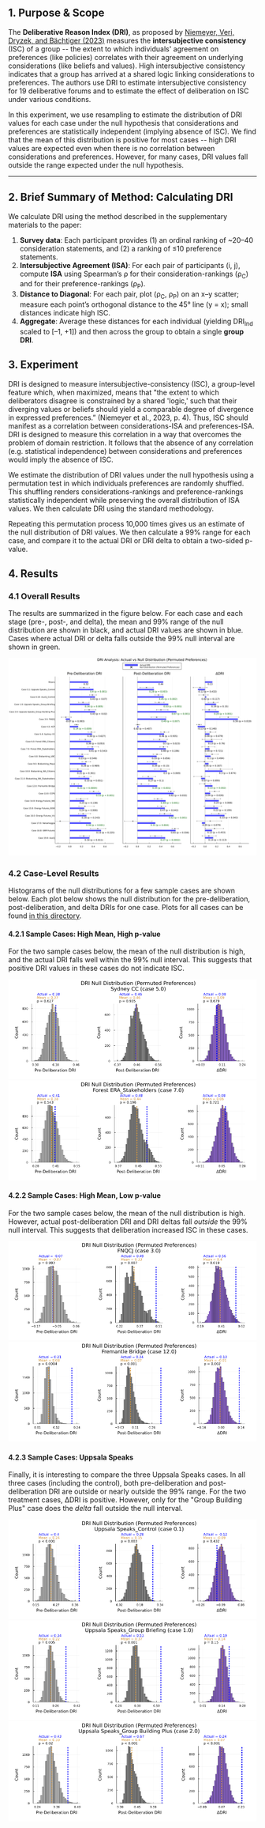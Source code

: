 ## 1. Purpose & Scope

The **Deliberative Reason Index (DRI)**, as proposed by [Niemeyer, Veri, Dryzek, and Bächtiger (2023)](https://doi.org/10.1017/S0003055423000023) measures the **intersubjective consistency** (ISC) of a group -- the extent to which individuals' agreement on preferences (like policies) correlates with their agreement on underlying considerations (like beliefs and values). High intersubjective consistency indicates that a group has arrived at a shared logic linking considerations to preferences. The authors use DRI to estimate intersubjective consistency for 19 deliberative forums and to estimate the effect of deliberation on ISC under various conditions.

In this experiment, we use resampling to estimate the distribution of DRI values for each case under the null hypothesis that considerations and preferences are statistically independent (implying absence of ISC). We find that the mean of this distribution is positive for most cases -- high DRI values are expected even when there is no correlation between considerations and preferences. However, for many cases, DRI values fall outside the range expected under the null hypothesis.

----

## 2. Brief Summary of Method: Calculating DRI

We calculate DRI using the method described in the supplementary materials to the paper:

1. **Survey data**: Each participant provides (1) an ordinal ranking of ~20–40 consideration statements, and (2) a ranking of ≤10 preference statements.
2. **Intersubjective Agreement (ISA)**: For each pair of participants (i, j), compute **ISA** using Spearman’s ρ for their consideration-rankings (ρ<sub>C</sub>) and for their preference-rankings (ρ<sub>P</sub>).
3. **Distance to Diagonal**: For each pair, plot (ρ<sub>C</sub>, ρ<sub>P</sub>) on an x–y scatter; measure each point’s orthogonal distance to the 45° line (y = x); small distances indicate high ISC.
4. **Aggregate**: Average these distances for each individual (yielding DRI<sub>Ind</sub> scaled to [–1, +1]) and then across the group to obtain a single **group DRI**.

## 3. Experiment

DRI is designed to measure intersubjective-consistency (ISC), a group-level feature which, when maximized, means that "the extent to which deliberators disagree is constrained by a shared 'logic,' such that their diverging values or beliefs should yield a comparable degree of divergence in expressed preferences.” (Niemeyer et al., 2023, p. 4). Thus, ISC should manifest as a correlation between considerations-ISA and preferences-ISA. DRI is designed to measure this correlation in a way that overcomes the problem of domain restriction. It follows that the absence of any correlation (e.g. statistical independence) between considerations and preferences would imply the absence of ISC.

We estimate the distribution of DRI values under the null hypothesis using a permutation test in which individuals preferences are randomly shuffled. This shuffling renders considerations-rankings and preference-rankings statistically independent while preserving the overall distribution of ISA values. We then calculate DRI using the standard methodology.

Repeating this permutation process 10,000 times gives us an estimate of the null distribution of DRI values. We then calculate a 99% range for each case, and compare it to the actual DRI or DRI delta to obtain a two-sided p-value.

## 4. Results

### 4.1 Overall Results

The results are summarized in the figure below. For each case and each stage (pre-, post-, and delta), the mean and 99% range of the null distribution are shown in black, and actual DRI values are shown in blue. Cases where actual DRI or delta falls outside the 99% null interval are shown in green.

![Chart of Overall Results](../published-output/permuted-preferences/dri-comparison-permuted-preferences-standard.png)

### 4.2 Case-Level Results

Histograms of the null distributions for a few sample cases are shown below. Each plot below shows the null distribution for the pre-deliberation, post-deliberation, and delta DRIs for one case. Plots for all cases can be found [in this directory](../published-output/permuted-preferences/).

#### 4.2.1 Sample Cases: High Mean, High p-value

For the two sample cases below, the mean of the null distribution is high, and the actual DRI falls well within the 99% null interval. This suggests that positive DRI values in these cases do not indicate ISC.

![Null Distribution for Case 5.0](../published-output/permuted-preferences/case-5.0-permuted-preferences-standard.png)
![Null Distribution for Case 7.0](../published-output/permuted-preferences/case-7.0-permuted-preferences-standard.png)

#### 4.2.2 Sample Cases: High Mean, Low p-value

For the two sample cases below, the mean of the null distribution is high. However, actual post-deliberation DRI and DRI deltas fall *outside* the 99% null interval. This suggests that deliberation increased ISC in these cases.

![Null Distribution for Case 3.0](../published-output/permuted-preferences/case-3.0-permuted-preferences-standard.png)
![Null Distribution for Case 12.0](../published-output/permuted-preferences/case-12.0-permuted-preferences-standard.png)

#### 4.2.3 Sample Cases: Uppsala Speaks

Finally, it is interesting to compare the three Uppsala Speaks cases. In all three cases (including the control), both pre-deliberation and post-deliberation DRI are outside or nearly outside the 99% range. For the two treatment cases, ΔDRI is positive. However, only for the "Group Building Plus" case does the *delta* fall outside the null interval.

![Null Distribution for Case 0.1](../published-output/permuted-preferences/case-0.1-permuted-preferences-standard.png)
![Null Distribution for Case 1.0](../published-output/permuted-preferences/case-1.0-permuted-preferences-standard.png)
![Null Distribution for Case 2.0](../published-output/permuted-preferences/case-2.0-permuted-preferences-standard.png)
